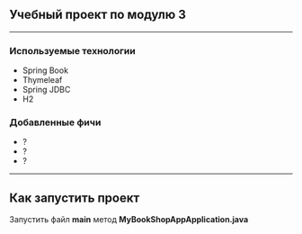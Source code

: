 ## Учебный проект по модулю 3
___

### Используемые технологии
* Spring Book
* Thymeleaf
* Spring JDBC
* H2

### Добавленные фичи
* ?
* ?
* ?

___

## Как запустить проект

Запустить файл **main** метод **MyBookShopAppApplication.java**